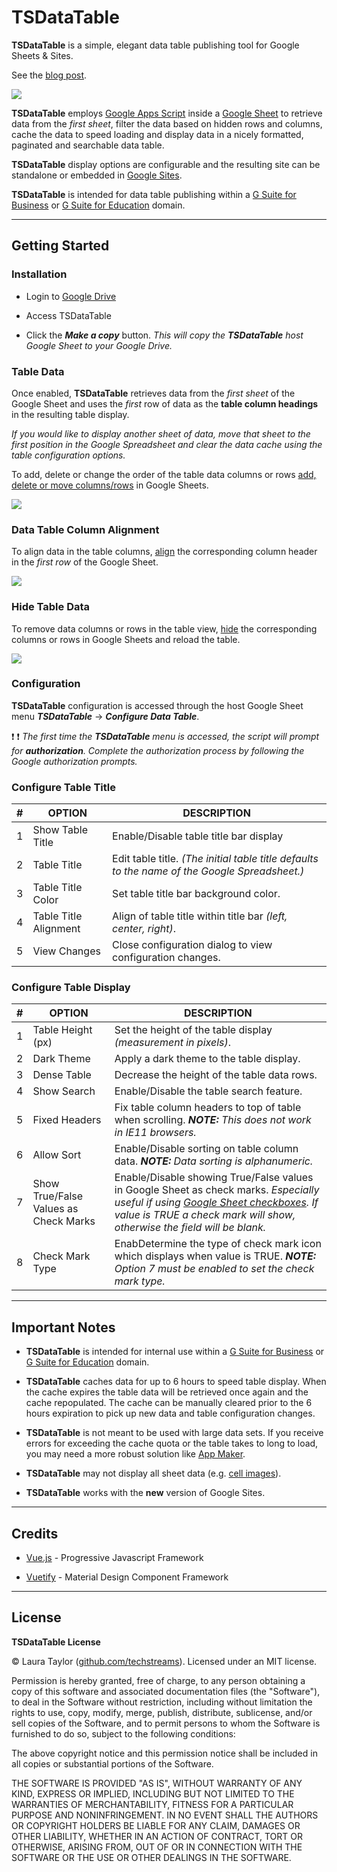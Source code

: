 # TSDataTable

**TSDataTable** is a simple, elegant data table publishing tool for Google Sheets &amp; Sites.  

See the [blog post](https://medium.com/@techstreams/tsdatatable-simple-elegant-data-tables-for-google-sheets-sites-28ccd35385d0).

![](img/Diagram1.png)


**TSDataTable** employs [Google Apps Script](https://developers.google.com/apps-script) inside a [Google Sheet](https://www.google.com/sheets/about/) to retrieve data from the *first sheet*, filter the data based on hidden rows and columns, cache the data to speed loading and display data in a nicely formatted, paginated and searchable data table. 

**TSDataTable** display options are configurable and the resulting site can be standalone or embedded in [Google Sites](https://medium.com/r/?url=https%3A%2F%2Fgsuite.google.com%2Fproducts%2Fsites%2F).

**TSDataTable** is intended for data table publishing within a [G Suite for Business](https://gsuite.google.com/solutions/) or [G Suite for Education](https://edu.google.com/products/gsuite-for-education) domain.

---

## Getting Started

### Installation

* Login to [Google Drive](https://drive.google.com/)

* Access TSDataTable

* Click the ***Make a copy*** button. _This will copy the **TSDataTable** host Google Sheet to your Google Drive._

### Table Data

Once enabled, **TSDataTable** retrieves data from the *first sheet* of the Google Sheet and uses the *first* row of data as the **table column headings** in the resulting table display.  

*If you would like to display another sheet of data, move that sheet to the first position in the Google Spreadsheet and clear the data cache using the table configuration options.*

To add, delete or change the order of the table data columns or rows [add, delete or move columns/rows](https://support.google.com/docs/answer/54813) in Google Sheets.

![](img/Diagram2.png)

### Data Table Column Alignment

To align data in the table columns, [align](https://support.google.com/docs/answer/46973) the corresponding column header in the *first row* of the Google Sheet. 

![](img/Diagram3.png)



### Hide Table Data

To remove data columns or rows in the table view, [hide](https://support.google.com/docs/answer/9060449) the corresponding columns or rows in Google Sheets and reload the table.  

![](img/Diagram4.png)


### Configuration

**TSDataTable** configuration is accessed through the host Google Sheet menu ***TSDataTable*** → ***Configure Data Table***.

:exclamation: :exclamation: *The first time the __TSDataTable__ menu is accessed, the script will prompt for __authorization__. Complete the authorization process by following the Google authorization prompts.*


### Configure Table Title




| # | OPTION | DESCRIPTION |
|-| ---- | --------- |
| 1 | Show Table Title | Enable/Disable table title bar display |
| 2 | Table Title | Edit table title.  *(The initial table title defaults to the name of the Google Spreadsheet.)* |
| 3 | Table Title Color | Set table title bar background color. |
| 4 | Table Title Alignment | Align of table title within title bar *(left, center, right)*. |
| 5 | View Changes | Close configuration dialog to view configuration changes. |


### Configure Table Display




| # | OPTION | DESCRIPTION |
|-| ---- | --------- |
| 1 | Table Height (px)| Set the height of the table display *(measurement in pixels)*. |
| 2 | Dark Theme | Apply a dark theme to the table display. |
| 3 | Dense Table | Decrease the height of the table data rows. |
| 4 | Show Search | Enable/Disable the table search feature. |
| 5 | Fixed Headers | Fix table column headers to top of table when scrolling. *__NOTE:__ This does not work in IE11 browsers.* |
| 6 | Allow Sort | Enable/Disable sorting on table column data.  *__NOTE:__ Data sorting is alphanumeric.* |
| 7 | Show True/False Values as Check Marks | Enable/Disable showing True/False values in Google Sheet as check marks.  *Especially useful if using [Google Sheet checkboxes](https://support.google.com/docs/answer/7684717).  If value is TRUE a check mark will show, otherwise the field will be blank.* |
| 8 | Check Mark Type | EnabDetermine the type of check mark icon which displays when value is TRUE.  *__NOTE:__  Option 7 must be enabled to set the check mark type.* |



---

## Important Notes

* **TSDataTable** is intended for internal use within a [G Suite for Business](https://gsuite.google.com/solutions/) or [G Suite for Education](https://edu.google.com/products/gsuite-for-education) domain.

* **TSDataTable** caches data for up to 6 hours to speed table display.  When the cache expires the table data will be retrieved once again and the cache repopulated.  The cache can be manually cleared prior to the 6 hours expiration to pick up new data and table configuration changes.

* **TSDataTable** is not meant to be used with large data sets.  If you receive errors for exceeding the cache quota or the table takes to long to load, you may need a more robust solution like [App Maker](https://developers.google.com/appmaker/).

* **TSDataTable** may not display all sheet data (e.g. [cell images](https://support.google.com/docs/answer/9224754)).

* **TSDataTable** works with the **new** version of Google Sites.


---

## Credits

* [Vue.js](https://vuejs.org) - Progressive Javascript Framework

* [Vuetify](https://vuetifyjs.com) - Material Design Component Framework

---

## License

**TSDataTable License**

© Laura Taylor ([github.com/techstreams](https://github.com/techstreams)). Licensed under an MIT license.

Permission is hereby granted, free of charge, to any person obtaining a copy of this software and associated documentation files (the "Software"), to deal in the Software without restriction, including without limitation the rights to use, copy, modify, merge, publish, distribute, sublicense, and/or sell copies of the Software, and to permit persons to whom the Software is furnished to do so, subject to the following conditions:

The above copyright notice and this permission notice shall be included in all copies or substantial portions of the Software.

THE SOFTWARE IS PROVIDED "AS IS", WITHOUT WARRANTY OF ANY KIND, EXPRESS OR IMPLIED, INCLUDING BUT NOT LIMITED TO THE WARRANTIES OF MERCHANTABILITY, FITNESS FOR A PARTICULAR PURPOSE AND NONINFRINGEMENT. IN NO EVENT SHALL THE AUTHORS OR COPYRIGHT HOLDERS BE LIABLE FOR ANY CLAIM, DAMAGES OR OTHER LIABILITY, WHETHER IN AN ACTION OF CONTRACT, TORT OR OTHERWISE, ARISING FROM, OUT OF OR IN CONNECTION WITH THE SOFTWARE OR THE USE OR OTHER DEALINGS IN THE SOFTWARE.


